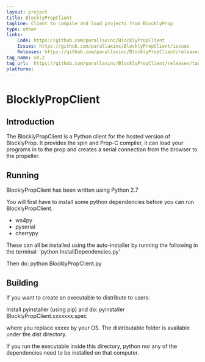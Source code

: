 ```yaml
---
layout: project
title: BlocklyPropClient
tagline: Client to compile and load projects from BlocklyProp 
type: other
links:
    Code: https://github.com/parallaxinc/BlocklyPropClient
    Issues: https://github.com/parallaxinc/BlocklyPropClient/issues
    Releases: https://github.com/parallaxinc/BlocklyPropClient/releases
tag_name: v0.2
tag_url:  https://github.com/parallaxinc/BlocklyPropClient/releases/tag/v0.2
platforms:
---
```

BlocklyPropClient
=======================

Introduction
-----------------

The BlocklyPropClient is a Python client for the hosted version of BlocklyProp.
It provides the spin and Prop-C compiler, it can load your programs in to the prop and creates a serial connection from the browser to the propeller.

Running
-----------------

BlocklyPropClient has been written using Python 2.7

You will first have to install some python dependencies before you can run BlocklyPropClient.

* ws4py
* pyserial
* cherrypy

These can all be installed using the auto-installer by running the following in the terminal: 'python InstallDependencies.py'

Then do: python BlocklyPropClient.py

Building
-----------------

If you want to create an executable to distribute to users:

Install pyinstaller (using pip) and do:
pyinstaller BlocklyPropClient.xxxxxxx.spec

where you replace xxxxx by your OS. The distributable folder is available under the dist directory.

If you run the executable inside this directory, python nor any of the dependencies need to be installed on that computer.

